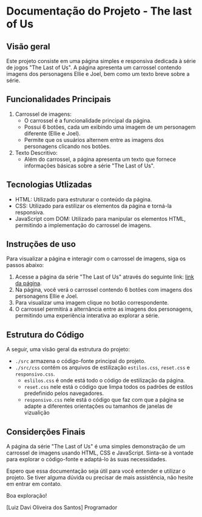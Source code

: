 # **Documentação do Projeto - The last of Us**

## Visão geral
Este projeto consiste em uma página simples e responsiva dedicada à série de jogos "The Last of Us". A página apresenta um carrossel contendo imagens dos personagens Ellie e Joel, bem como um texto breve sobre a série.

## Funcionalidades Principais
1. Carrossel de imagens: 
    * O carrossel é a funcionalidade principal da página.
    * Possui 6 botões, cada um exibindo uma imagem de um personagem diferente (Ellie e Joel).
    * Permite que os usuários alternem entre as imagens dos personagens clicando nos botões.
2. Texto Descritivo:
     * Além do carrossel, a página apresenta um texto que fornece informações básicas sobre a série "The Last of Us".

## Tecnologias Utlizadas
  * HTML: Utilizado para estruturar o conteúdo da página.
  * CSS: Utilizado para estilizar os elementos da página e torná-la responsiva.
  * JavaScript com DOM: Utilizado para manipular os elementos HTML, permitindo a implementação do carrossel de imagens.

## Instruções de uso
Para visualizar a página e interagir com o carrossel de imagens, siga os passos abaixo:
1. Acesse a página da série "The Last of Us" através do seguinte link: [link da página](https://lzdavi13.github.io/projeto-the-last-of-us/).
2. Na página, você verá o carrossel contendo 6 botões com imagens dos personagens Ellie e Joel.
3. Para visualizar uma imagem clique no botão correspondente.
4. O carrossel permitirá a alternância entre as imagens dos personagens, permitindo uma experiência interativa ao explorar a série.

## Estrutura do Código
A seguir, uma visão geral da estrutura do projeto:
* `./src` armazena o código-fonte principal do projeto.
* `./src/css` contém os arquivos de estilização `estilos.css`, `reset.css` e `responsivo.css`.
  * `eslilos.css` é onde está todo o código de estilização da página.
  * `reset.css` nele está o código que limpa todos os padrões de estilos predefinido pelos navegadores.
  * `responsivo.css` nele está o código que faz com que a página se adapte a diferentes orientações ou tamanhos de janelas de vizualição

## Considerções Finais
A página da série "The Last of Us" é uma simples demonstração de um carrossel de imagens usando HTML, CSS e JavaScript. Sinta-se à vontade para explorar o código-fonte e adaptá-lo às suas necessidades.

Espero que essa documentação seja útil para você entender e utilizar o projeto. Se tiver alguma dúvida ou precisar de mais assistência, não hesite em entrar em contato.

Boa exploração!

[Luiz Davi Oliveira dos Santos]
Programador

